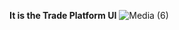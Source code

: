**It is the Trade Platform UI**
![Media (6)](https://github.com/user-attachments/assets/e5466443-2b6e-4b38-b767-d56fd327919f)

